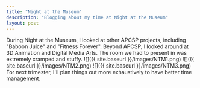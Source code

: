 ```yaml
---
title: "Night at the Museum"
description: "Blogging about my time at Night at the Museum"
layout: post
---
```


During Night at the Museum, I looked at other APCSP projects, including "Baboon Juice" and "Fitness Forever". Beyond APCSP, I looked around at 3D Animation and Digital Media Arts. The room we had to present in was extremely cramped and stuffy.
![]({{ site.baseurl }}/images/NTM1.png)
![]({{ site.baseurl }}/images/NTM2.png)
![]({{ site.baseurl }}/images/NTM3.png)
For next trimester, I'll plan things out more exhaustively to have better time management.